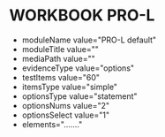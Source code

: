 # WORKBOOK PRO-L

- moduleName value="PRO-L default"
- moduleTitle value=""
- mediaPath value=""
- evidenceType value="options"
- testItems value="60"
- itemsType value="simple"
- optionsType value="statement"
- optionsNums value="2"
- optionsSelect value="1"
- elements="......."
